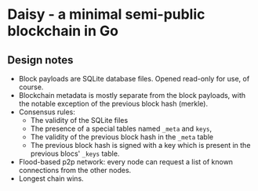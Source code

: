 # Daisy - a minimal semi-public blockchain in Go

## Design notes

* Block payloads are SQLite database files. Opened read-only for use, of course.
* Blockchain metadata is mostly separate from the block payloads, with the notable exception of the previous block hash (merkle).
* Consensus rules:
    * The validity of the SQLite files
    * The presence of a special tables named `_meta` and `keys`,
    * The validity of the previous block hash in the `_meta` table
    * The previous block hash is signed with a key which is present in the previous blocs' `_keys` table.
* Flood-based p2p network: every node can request a list of known connections from the other nodes.
* Longest chain wins.

